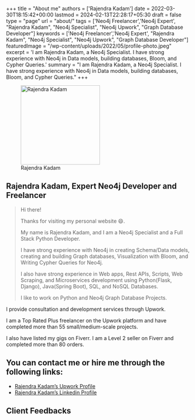 +++
title = "About me"
authors = ['Rajendra Kadam']
date = 2022-03-30T18:15:42+00:00
lastmod = 2024-02-13T22:28:17+05:30
draft = false
type = "page"
url = "about/"
tags = ['Neo4j Freelancer','Neo4j Expert', "Rajendra Kadam", "Neo4j Specialist", "Neo4j Upwork", "Graph Database Developer"]
keywords = ['Neo4j Freelancer','Neo4j Expert', "Rajendra Kadam", "Neo4j Specialist", "Neo4j Upwork", "Graph Database Developer"]
featuredImage = "/wp-content/uploads/2022/05/profile-photo.jpeg"
excerpt = 'I am Rajendra Kadam, a Neo4j Specialist. I have strong experience with Neo4j in Data models, building databases, Bloom, and Cypher Queries.'
summary = "I am Rajendra Kadam, a Neo4j Specialist. I have strong experience with Neo4j in Data models, building databases, Bloom, and Cypher Queries."
+++

<figure class="wp-block-image size-full is-resized is-style-rounded">
<img loading="lazy" decoding="async" src="/wp-content/uploads/2022/05/profile-photo.jpeg" alt="Rajendra Kadam" class="wp-image-80" width="216" height="216" /><figcaption class="wp-element-caption">Rajendra Kadam</figcaption></figure>

## Rajendra Kadam, Expert Neo4j Developer and Freelancer

> Hi there!
>
> Thanks for visiting my personal website 😄.
>
> My name is Rajendra Kadam, and I am a Neo4j Specialist and a Full Stack Python Developer.
>
> I have strong experience with Neo4j in creating Schema/Data models, creating and building Graph databases, Visualization with Bloom, and Writing Cypher Queries for Neo4j.
>
> I also have strong experience in Web apps, Rest APIs, Scripts, Web Scraping, and Microservices development using Python(Flask, Django), Java(Spring Boot), SQL, and NoSQL Databases.
>
> I like to work on Python and Neo4j Graph Database Projects.

I provide consultation and development services through Upwork.

I am a Top Rated Plus freelancer on the Upwork platform and have completed more than 55 small/medium-scale projects.

I also have listed my gigs on Fiverr. I am a Level 2 seller on Fiverr and completed more than 80 orders.

## You can contact me or hire me through the following links:

* [Rajendra Kadam’s Upwork Profile](https://www.upwork.com/freelancers/~01d12a5ae08d74ae79)
* [Rajendra Kadam’s Linkedin Profile](https://www.linkedin.com/in/raj725/)

## Client Feedbacks

